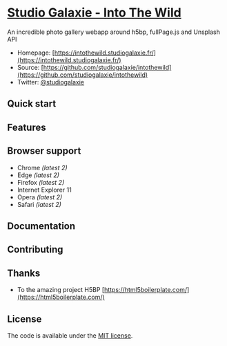 # [Studio Galaxie - Into The Wild](https://intothewild.studiogalaxie.fr/)

An incredible photo gallery webapp around h5bp, fullPage.js and Unsplash API

* Homepage: [https://intothewild.studiogalaxie.fr/](https://intothewild.studiogalaxie.fr/)
* Source: [https://github.com/studiogalaxie/intothewild](https://github.com/studiogalaxie/intothewild)
* Twitter: [@studiogalaxie](https://twitter.com/studiogalaxie)

## Quick start



## Features



## Browser support

* Chrome *(latest 2)*
* Edge *(latest 2)*
* Firefox *(latest 2)*
* Internet Explorer 11
* Opera *(latest 2)*
* Safari *(latest 2)*

## Documentation



## Contributing


## Thanks

* To the amazing project H5BP [https://html5boilerplate.com/](https://html5boilerplate.com/)

## License

The code is available under the [MIT license](LICENSE).
